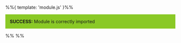 %%{ template: 'module.js' }%%
<div style="width: 100%; background-color: #8AC926; padding: 1em">
        <span style="font-weight: bold">SUCCESS:</span>
        Module is correctly imported
    </div>

%% %%